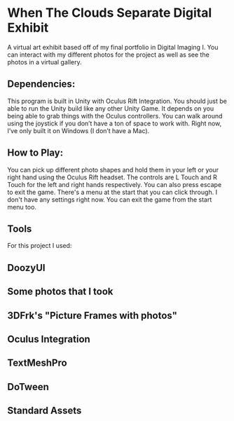 # When The Clouds Separate Digital Exhibit
A virtual art exhibit based off of my final portfolio in Digital Imaging I.
You can interact with my different photos for the project as well as see the photos in a virtual gallery.

## Dependencies:
This program is built in Unity with Oculus Rift Integration. You should just be able to run the Unity build like any other Unity Game. It depends on you being able to grab things with the Oculus controllers. You can walk around using the joystick if you don’t have a ton of space to work with. Right now, I’ve only built it on Windows (I don’t have a Mac).

## How to Play:
You can pick up different photo shapes and hold them in your left or your right hand using the Oculus Rift headset. The controls are L Touch and R Touch for the left and right hands respectively. You can also press escape to exit the game. There's a menu at the start that you can click through. I don't have any settings right now. You can exit the game from the start menu too.

## Tools
For this project I used:
## DoozyUI
## Some photos that I took
## 3DFrk's "Picture Frames with photos"
## Oculus Integration
## TextMeshPro
## DoTween
## Standard Assets
